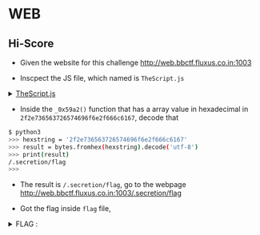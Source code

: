 # WEB

## Hi-Score
- Given the website for this challenge http://web.bbctf.fluxus.co.in:1003 

- Inscpect the JS file, which named is `TheScript.js`

<details>
  <summary><a href="./TheScript.js">TheScript.js</summary>
  
```javascript
(function (_0x52c9b1, _0x4f9b4c) {
	var _0x4fb32a = _0x1a8b,
		_0x216299 = _0x52c9b1();
	while (!![]) {
		try {
			var _0x3f71ce =
				(-parseInt(_0x4fb32a(0x1fa)) / 0x1) *
					(parseInt(_0x4fb32a(0x1ff)) / 0x2) +
				parseInt(_0x4fb32a(0x202)) / 0x3 +
				(parseInt(_0x4fb32a(0x201)) / 0x4) *
					(parseInt(_0x4fb32a(0x205)) / 0x5) +
				(-parseInt(_0x4fb32a(0x1fb)) / 0x6) *
					(-parseInt(_0x4fb32a(0x1f7)) / 0x7) +
				parseInt(_0x4fb32a(0x206)) / 0x8 +
				(-parseInt(_0x4fb32a(0x1f9)) / 0x9) *
					(-parseInt(_0x4fb32a(0x203)) / 0xa) +
				(parseInt(_0x4fb32a(0x208)) / 0xb) *
					(-parseInt(_0x4fb32a(0x1f6)) / 0xc);
			if (_0x3f71ce === _0x4f9b4c) break;
			else _0x216299["push"](_0x216299["shift"]());
		} catch (_0x1d9b38) {
			_0x216299["push"](_0x216299["shift"]());
		}
	}
})(_0x59a2, 0xa9a43);
var klicks = 0x0,
	score = 0x0,
	start = new Date()["getTime"](),
	end = 0x0,
	end1 = 0x1;
function _0x1a8b(_0x4264e5, _0x39be1a) {
	var _0x59a27e = _0x59a2();
	return (
		(_0x1a8b = function (_0x1a8bf4, _0x24b49c) {
			_0x1a8bf4 = _0x1a8bf4 - 0x1f4;
			var _0x117e3e = _0x59a27e[_0x1a8bf4];
			return _0x117e3e;
		}),
		_0x1a8b(_0x4264e5, _0x39be1a)
	);
}
function Clicks() {
	var _0x287a2f = _0x1a8b;
	if (klicks == 0x0) end = new Date()[_0x287a2f(0x1f5)]();
	(end1 = new Date()[_0x287a2f(0x1f5)]() - end),
		(klicks += 0x1),
		(score = (klicks / end1) * 0x3e8);
	if (score == Infinity) score = 0x0;
	(score = score[_0x287a2f(0x204)](0x3)),
		(document[_0x287a2f(0x1f4)](_0x287a2f(0x1fd))["innerHTML"] =
			_0x287a2f(0x207) + score + _0x287a2f(0x1fc));
	if (score >= 0x64) _0x125e1a();
	else document["getElementById"](_0x287a2f(0x1f8))[_0x287a2f(0x200)] = "";
	function _0x125e1a() {
		var _0x162e81 = _0x287a2f;
		document["getElementById"](_0x162e81(0x1f8))[_0x162e81(0x200)] =
			_0x162e81(0x1fe);
	}
}
function Reset() {
	(klicks = 0x0),
		(score = 0x0),
		(start = new Date()["getTime"]()),
		(end = 0x0),
		(end1 = 0x1),
		Clicks();
}
function _0x59a2() {
	var _0x78411b = [
		"\x20cps",
		"clicks",
		"\x20Your\x20Reward\x20:\x20<a\x20href=\x22" +
			"2f2e736563726574696f6e2f666c6167"
				.match(/[\da-f]{2}/gi)
				.map((h) => String.fromCharCode(parseInt(h, 16)))
				.join("") +
			"\x22\x20download=\x22flag\x22>Reward</a>",
		"3526ccMajJ",
		"innerHTML",
		"4263236HVNRoh",
		"3656895VkgrIX",
		"503210VEeXpc",
		"toFixed",
		"5NfzyuJ",
		"8399912tBbEFu",
		"SCORE:\x20",
		"6379703kdfIqT",
		"getElementById",
		"getTime",
		"48bKPhCj",
		"14Xmxuhh",
		"reward",
		"9wOTYQU",
		"597OMUzhx",
		"2046510XnQiaG",
	];
	_0x59a2 = function () {
		return _0x78411b;
	};
	return _0x59a2();
}
```
</details>

- Inside the `_0x59a2()` function that has a array value in hexadecimal in `2f2e736563726574696f6e2f666c6167`, decode that

```bash
$ python3
>>> hexstring = '2f2e736563726574696f6e2f666c6167'
>>> result = bytes.fromhex(hexstring).decode('utf-8')
>>> print(result)
/.secretion/flag
>>>
```

- The result is `/.secretion/flag`, go to the webpage http://web.bbctf.fluxus.co.in:1003/.secretion/flag

- Got the flag inside `flag` file, 
  
<details>
  <summary>FLAG :</summary>
  
  `flag{THAtS_15_A_SM4rT_m0ve}`

</details>
